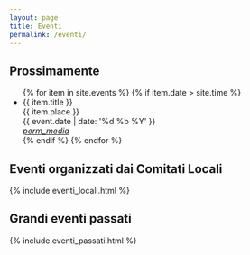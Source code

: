 ```yaml
---
layout: page
title: Eventi
permalink: /eventi/
---
```


## Prossimamente
<ul class="collection">
    {% for item in site.events %}
        {% if item.date > site.time %}
            <li class="collection-item">{{ item.title }}
                <div class="chip">{{ item.place }}</div><div class="chip">{{ event.date | date: '%d %b %Y' }}</div>
                <a href="{ item.cover }" class="secondary-content"><i class="material-icons">perm_media</i></a>
            </li>
        {% endif %}
    {% endfor %}
</ul>
    
## Eventi organizzati dai Comitati Locali

{% include eventi_locali.html %}

## Grandi eventi passati

{% include eventi_passati.html %}

